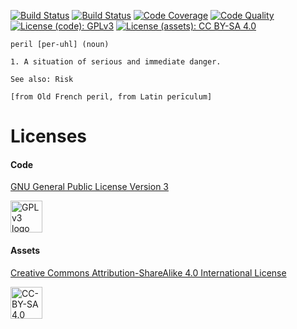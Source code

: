 [![Build Status](http://ci.forerunnergames.com:8080/buildStatus/icon?job=peril)](http://ci.forerunnergames.com:8080/job/peril/)
[![Build Status](https://travis-ci.org/forerunnergames/peril.svg?branch=develop)](https://travis-ci.org/forerunnergames/peril)
[![Code Coverage](https://img.shields.io/codecov/c/github/forerunnergames/peril/develop.svg)](https://codecov.io/github/forerunnergames/peril?branch=develop)
[![Code Quality](https://img.shields.io/codacy/bf2b210c63de4349827e7aadaf019825/develop.svg)](https://www.codacy.com/app/forerunnergames/peril/)
[![License (code): GPLv3](https://img.shields.io/badge/license%20[code]-GPLv3-blue.svg)](/legal/GPLv3.txt)
[![License (assets): CC BY-SA 4.0](https://img.shields.io/badge/license%20[assets]-CC%20BY--SA%204.0-blue.svg)](/legal/CC-BY-SA-4.txt)

```
peril [per-uhl] (noun)

1. A situation of serious and immediate danger.

See also: Risk

[from Old French peril, from Latin perīculum]
```
# Licenses

#### Code

[GNU General Public License Version 3](http://www.gnu.org/licenses/gpl.html)

<a href="http://www.gnu.org/licenses/gpl.html"><img alt="GPL v3 logo" src="http://www.gnu.org/graphics/gplv3-127x51.png" height="51"></a>

#### Assets
[Creative Commons Attribution-ShareAlike 4.0 International License](https://creativecommons.org/licenses/by-sa/4.0/)

<a href="https://creativecommons.org/licenses/by-sa/4.0/"><img alt="CC-BY-SA 4.0 Logo" src="http://mirrors.creativecommons.org/presskit/buttons/88x31/png/by-sa.png" height="51"></a>
